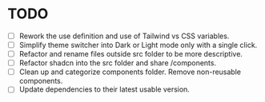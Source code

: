# TODO
- [ ] Rework the use definition and use of Tailwind vs CSS variables.
- [ ] Simplify theme switcher into Dark or Light mode only with a single click.
- [ ] Refactor and rename files outside src folder to be more descriptive.
- [ ] Refactor shadcn into the src folder and share /components.
- [ ] Clean up and categorize components folder. Remove non-reusable components.
- [ ] Update dependencies to their latest usable version.